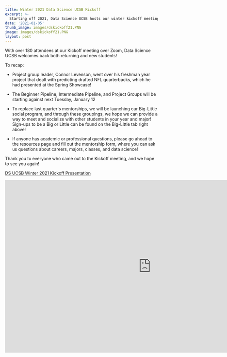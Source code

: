 ```yaml
---
title: Winter 2021 Data Science UCSB Kickoff
excerpt: >-
  Starting off 2021, Data Science UCSB hosts our winter kickoff meeting!
date: '2021-01-05'
thumb_image: images/dskickoff21.PNG
image: images/dskickoff21.PNG
layout: post
---
```


With over 180 attendees at our Kickoff meeting over Zoom, Data Science UCSB welcomes back both returning and new students!

To recap:
* Project group leader, Connor Levenson, went over his freshman year project that dealt with predicting drafted NFL quarterbacks, which he had presented at the Spring Showcase!

* The Beginner Pipeline, Intermediate Pipeline, and Project Groups will be starting against next Tuesday, January 12

* To replace last quarter's mentorships, we will be launching our Big-Little social program, and through these groupings, we hope we can provide a way to meet and socialize with other students in your year and major! Sign-ups to be a Big or Little can be found on the Big-Little tab right above!

* If anyone has academic or professional questions, please go ahead to the resources page and fill out the mentorship form, where you can ask us questions about careers, majors, classes, and data science!

Thank you to everyone who came out to the Kickoff meeting, and we hope to see you again!

[DS UCSB Winter 2021 Kickoff Presentation](https://docs.google.com/presentation/d/e/2PACX-1vSR_TCUJgO78kvvNefdwJbd16IZjLrmxj22EV-IVQjWsJh1P27T0hNauMfckRqL5R7G86EbjGR_LRUn/pub?start=false&loop=false&delayms=10000)

<iframe src="https://docs.google.com/presentation/d/e/2PACX-1vSR_TCUJgO78kvvNefdwJbd16IZjLrmxj22EV-IVQjWsJh1P27T0hNauMfckRqL5R7G86EbjGR_LRUn/pub?start=false&loop=false&delayms=10000" frameborder="0" width="960" height="569" allowfullscreen="true" mozallowfullscreen="true" webkitallowfullscreen="true"></iframe>
